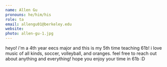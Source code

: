```yaml
---
name: Allen Gu
pronouns: he/him/his
role: ta
email: allengu01@berkeley.edu
website: 
photo: allen-gu-1.jpg
---
```


heyo! i'm a 4th year eecs major and this is my 5th time teaching 61b! i love music of all kinds, soccer, volleyball, and oranges. feel free to reach out about anything and everything! hope you enjoy your time in 61b :D